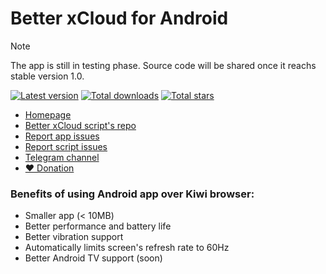 # Better xCloud for Android

> [!NOTE]
> The app is still in testing phase. Source code will be shared once it reachs stable version 1.0.

[![Latest version](https://img.shields.io/github/v/release/redphx/better-xcloud-android?label=latest)](https://github.com/redphx/better-xcloud-android/releases) 
[![Total downloads](https://img.shields.io/github/downloads/redphx/better-xcloud-android/total?color=%23e15f2c)](https://github.com/redphx/better-xcloud-android/releases) 
[![Total stars](https://img.shields.io/github/stars/redphx/better-xcloud-android?color=%23cca400)](https://github.com/redphx/better-xcloud-android/stargazers)  

- [Homepage](https://better-xcloud.github.io)
- [Better xCloud script's repo](https://github.com/redphx/better-xcloud)
- [Report app issues](https://github.com/redphx/better-xcloud-android/issues)
- [Report script issues](https://github.com/redphx/better-xcloud/issues)
- [Telegram channel](https://t.me/betterxcloud)
- [❤️ Donation](https://ko-fi.com/redphx)

### Benefits of using Android app over Kiwi browser:
- Smaller app (< 10MB)
- Better performance and battery life
- Better vibration support
- Automatically limits screen's refresh rate to 60Hz
- Better Android TV support (soon)

